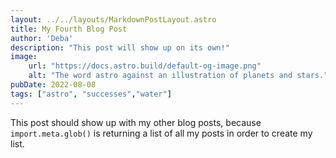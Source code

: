```yaml
---
layout: ../../layouts/MarkdownPostLayout.astro
title: My Fourth Blog Post
author: 'Deba'
description: "This post will show up on its own!"
image:
    url: "https://docs.astro.build/default-og-image.png"
    alt: "The word astro against an illustration of planets and stars."
pubDate: 2022-08-08
tags: ["astro", "successes","water"]
---
```

This post should show up with my other blog posts, because `import.meta.glob()` is returning a list of all my posts in order to create my list.